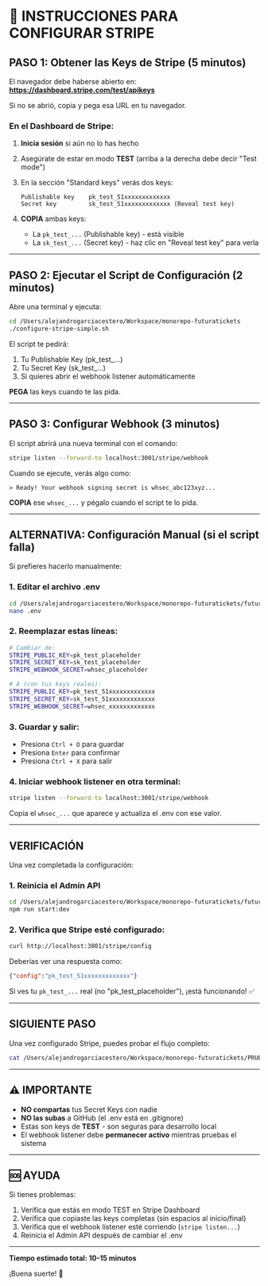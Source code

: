 # 🎯 INSTRUCCIONES PARA CONFIGURAR STRIPE

## PASO 1: Obtener las Keys de Stripe (5 minutos)

El navegador debe haberse abierto en: **https://dashboard.stripe.com/test/apikeys**

Si no se abrió, copia y pega esa URL en tu navegador.

### En el Dashboard de Stripe:

1. **Inicia sesión** si aún no lo has hecho
2. Asegúrate de estar en modo **TEST** (arriba a la derecha debe decir "Test mode")
3. En la sección "Standard keys" verás dos keys:

   ```
   Publishable key    pk_test_51xxxxxxxxxxxxx
   Secret key         sk_test_51xxxxxxxxxxxxx (Reveal test key)
   ```

4. **COPIA** ambas keys:
   - La `pk_test_...` (Publishable key) - está visible
   - La `sk_test_...` (Secret key) - haz clic en "Reveal test key" para verla

---

## PASO 2: Ejecutar el Script de Configuración (2 minutos)

Abre una terminal y ejecuta:

```bash
cd /Users/alejandrogarciacestero/Workspace/monorepo-futuratickets
./configure-stripe-simple.sh
```

El script te pedirá:
1. Tu Publishable Key (pk_test_...)
2. Tu Secret Key (sk_test_...)
3. Si quieres abrir el webhook listener automáticamente

**PEGA** las keys cuando te las pida.

---

## PASO 3: Configurar Webhook (3 minutos)

El script abrirá una nueva terminal con el comando:

```bash
stripe listen --forward-to localhost:3001/stripe/webhook
```

Cuando se ejecute, verás algo como:

```
> Ready! Your webhook signing secret is whsec_abc123xyz...
```

**COPIA** ese `whsec_...` y pégalo cuando el script te lo pida.

---

## ALTERNATIVA: Configuración Manual (si el script falla)

Si prefieres hacerlo manualmente:

### 1. Editar el archivo .env

```bash
cd /Users/alejandrogarciacestero/Workspace/monorepo-futuratickets/futura-tickets-admin-api
nano .env
```

### 2. Reemplazar estas líneas:

```bash
# Cambiar de:
STRIPE_PUBLIC_KEY=pk_test_placeholder
STRIPE_SECRET_KEY=sk_test_placeholder
STRIPE_WEBHOOK_SECRET=whsec_placeholder

# A (con tus keys reales):
STRIPE_PUBLIC_KEY=pk_test_51xxxxxxxxxxxxx
STRIPE_SECRET_KEY=sk_test_51xxxxxxxxxxxxx
STRIPE_WEBHOOK_SECRET=whsec_xxxxxxxxxxxxx
```

### 3. Guardar y salir:
- Presiona `Ctrl + O` para guardar
- Presiona `Enter` para confirmar
- Presiona `Ctrl + X` para salir

### 4. Iniciar webhook listener en otra terminal:

```bash
stripe listen --forward-to localhost:3001/stripe/webhook
```

Copia el `whsec_...` que aparece y actualiza el .env con ese valor.

---

## VERIFICACIÓN

Una vez completada la configuración:

### 1. Reinicia el Admin API

```bash
cd /Users/alejandrogarciacestero/Workspace/monorepo-futuratickets/futura-tickets-admin-api
npm run start:dev
```

### 2. Verifica que Stripe esté configurado:

```bash
curl http://localhost:3001/stripe/config
```

Deberías ver una respuesta como:

```json
{"config":"pk_test_51xxxxxxxxxxxxx"}
```

Si ves tu `pk_test_...` real (no "pk_test_placeholder"), ¡está funcionando! ✅

---

## SIGUIENTE PASO

Una vez configurado Stripe, puedes probar el flujo completo:

```bash
cat /Users/alejandrogarciacestero/Workspace/monorepo-futuratickets/PRUEBA_FLUJO_E2E.md
```

---

## ⚠️ IMPORTANTE

- **NO compartas** tus Secret Keys con nadie
- **NO las subas** a GitHub (el .env está en .gitignore)
- Estas son keys de **TEST** - son seguras para desarrollo local
- El webhook listener debe **permanecer activo** mientras pruebas el sistema

---

## 🆘 AYUDA

Si tienes problemas:

1. Verifica que estás en modo TEST en Stripe Dashboard
2. Verifica que copiaste las keys completas (sin espacios al inicio/final)
3. Verifica que el webhook listener esté corriendo (`stripe listen...`)
4. Reinicia el Admin API después de cambiar el .env

---

**Tiempo estimado total: 10-15 minutos**

¡Buena suerte! 🚀
